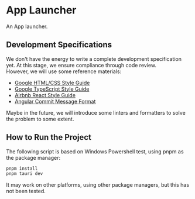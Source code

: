 # App Launcher

An App launcher.  

## Development Specifications

We don't have the energy to write a complete development specification yet. At this stage, we ensure compliance through code review.  
However, we will use some reference materials:  
- [Google HTML/CSS Style Guide](https://google.github.io/styleguide/htmlcssguide.html)
- [Google TypeScript Style Guide](https://google.github.io/styleguide/tsguide.html)
- [Airbnb React Style Guide](https://github.com/airbnb/javascript/tree/master/react)
- [Angular Commit Message Format](https://gist.github.com/brianclements/841ea7bffdb01346392c)

Maybe in the future, we will introduce some linters and formatters to solve the problem to some extent.  

## How to Run the Project

The following script is based on Windows Powershell test, using pnpm as the package manager:  

```powershell
pnpm install
pnpm tauri dev
```

It may work on other platforms, using other package managers, but this has not been tested.  
